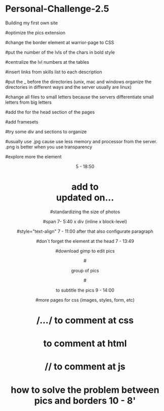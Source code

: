 # Personal-Challenge-2.5
Building my first own site

#optimize the pics extension

#change the border element at warrior-page to CSS

#put the number of the lvls of the chars in bold style

#centralize the lvl numbers at the tables

#insert links from skills list to each description

#put the _ before the directories (unix, mac and windows organize the directories in different ways and the server usually are linux)

#change all files to small letters because the servers differentiate small letters from big letters

#add the <meta charset="UTF-8"/> for the head section of the pages

#add framesets

#try some div and sections to organize

#usually use .jpg cause use less memory and processor from the server. .png is better when you use transparency

#explore more the element <header> 5 - 18:50

# add to <footer> updated on...

#standardizing the size of photos

#span 7- 5:40 x div (inline x block-level)

#style="text-align" 7 - 11:00 after that also configurate paragraph

#don´t forget the element <style></style> at the head 7 - 13:49

#download gimp to edit pics

#<figure></figure> group of pics

#<figcaption></figcaption> to subtitle the pics 9 - 14:00

#more pages for css (images, styles, form, etc)

# /*...*/ to comment at css

# <!--...--> to comment at html

# // to comment at js

# how to solve the problem between pics and borders 10 - 8'
